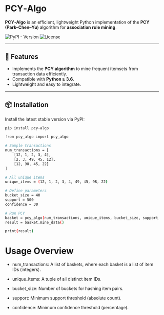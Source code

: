 # PCY‑Algo

**PCY‑Algo** is an efficient, lightweight Python implementation of the **PCY (Park–Chen–Yu)** algorithm for **association rule mining**.

![PyPI - Version]([https://img.shields.io/pypi/v/pcy-algo](https://pypi.org/project/pcy-algo/))
![License](https://img.shields.io/pypi/l/pcy-algo)

---

## 🚀 Features

- Implements the **PCY algorithm** to mine frequent itemsets from transaction data efficiently.
- Compatible with **Python ≥ 3.6**.
- Lightweight and easy to integrate.

---

## 📦 Installation

Install the latest stable version via PyPI:

```bash
pip install pcy-algo
```
```bash
from pcy_algo import pcy_algo

# Sample transactions
num_transactions = [
    [12, 1, 2, 3, 4],
    [2, 3, 49, 45, 12],
    [12, 98, 45, 22]
]

# All unique items
unique_items = (12, 1, 2, 3, 4, 49, 45, 98, 22)

# Define parameters
bucket_size = 40
support = 500
confidence = 30

# Run PCY
basket = pcy_algo(num_transactions, unique_items, bucket_size, support, confidence)
result = basket.mine_data()

print(result)
```
# Usage Overview
- num_transactions: A list of baskets, where each basket is a list of item IDs (integers).

- unique_items: A tuple of all distinct item IDs.

- bucket_size: Number of buckets for hashing item pairs.

- support: Minimum support threshold (absolute count).

- confidence: Minimum confidence threshold (percentage).
